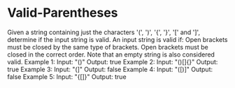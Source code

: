 # Valid-Parentheses
Given a string containing just the characters '(', ')', '{', '}', '[' and ']', determine if the input string is valid.  An input string is valid if:  Open brackets must be closed by the same type of brackets. Open brackets must be closed in the correct order. Note that an empty string is also considered valid.  Example 1:  Input: "()" Output: true Example 2:  Input: "()[]{}" Output: true Example 3:  Input: "(]" Output: false Example 4:  Input: "([)]" Output: false Example 5:  Input: "{[]}" Output: true
